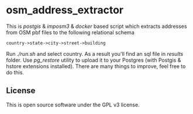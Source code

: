 # osm_address_extractor
This is *postgis* & *imposm3* & *docker* based script which extracts addresses from OSM pbf files to the following relational schema
```
country->state->city->street->building
```
Run *./run.sh* and select country.
As a result you'll find an sql file in *results* folder. Use *pg_restore* utility to upload it to your Postgres (with Postgis & hstore extensions installed).
There are many things to improve, feel free to do this.

## License
This is open source software under the GPL v3 license.
